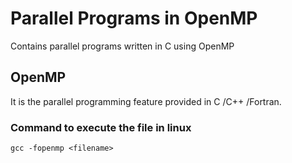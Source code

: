 # Parallel Programs in OpenMP
Contains parallel programs written in C using OpenMP

## OpenMP
It is the parallel programming feature provided in C /C++ /Fortran.
### Command to execute the file in linux 
```
gcc -fopenmp <filename>
```

